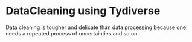# DataCleaning using Tydiverse 
Data cleaning is tougher and delicate than data processing because one needs a repeated process of uncertainties and so on.

